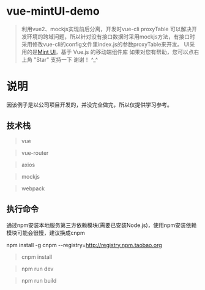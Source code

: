 # vue-mintUI-demo

> 利用vue2、mockjs实现前后分离，开发时vue-cli proxyTable 可以解决开发环境的跨域问题，所以针对没有接口数据时采用mockjs方法，有接口时采用修改vue-cli的config文件里index.js的参数proxyTable来开发。
> UI采用的是[Mint UI](http://mint-ui.github.io/#!/zh-cn)，基于 Vue.js 的移动端组件库
> 如果对您有帮助，您可以点右上角 "Star" 支持一下 谢谢！ ^_^

# 说明 

因该例子是以公司项目开发的，并没完全做完，所以仅提供学习参考。

## 技术栈

> vue </br>

> vue-router </br>

> axios </br>

> mockjs </br>

> webpack </br>

## 执行命令

通过npm安装本地服务第三方依赖模块(需要已安装Node.js)，使用npm安装依赖模块可能会很慢，建议换成cnpm<br/>

npm install -g cnpm --registry=http://registry.npm.taobao.org<br/>

> cnpm install </br>

> npm run dev </br>

> npm run build </br>

